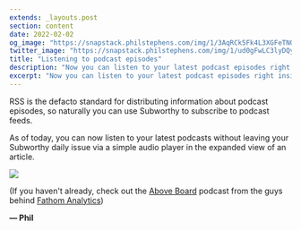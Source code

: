 ```yaml
---
extends: _layouts.post
section: content
date: 2022-02-02
og_image: "https://snapstack.philstephens.com/img/1/3AqRCk5Fk4L3XGFeTNQeHPaKbJ7IMoqotyPWeMYp.png"
twitter_image: "https://snapstack.philstephens.com/img/1/ud0gFwLC3lyDQyhVG4PGy9I8pMflmBLtHnjt47Ix.png"
title: "Listening to podcast episodes"
description: "Now you can listen to your latest podcast episodes right inside your daily Subworthy issue!"
excerpt: "Now you can listen to your latest podcast episodes right inside your daily Subworthy issue!"
---
```

RSS is the defacto standard for distributing information about podcast episodes, so naturally you can use Subworthy to subscribe to podcast feeds.

As of today, you can now listen to your latest podcasts without leaving your Subworthy daily issue via a simple audio player in the expanded view of an article.

![](https://snapstack.philstephens.com/img/1/uQy9uWgZCVqhC3FhN1z6rIlMrt7sA3TIJvgLJPZR.png)

(If you haven't already, check out the [Above Board](https://feeds.transistor.fm/above-board-from-fathom-analytics) podcast from the guys behind [Fathom Analytics](https://usefathom.com/ref/EVGUCG))

**&mdash; Phil**
